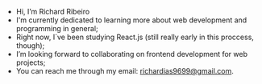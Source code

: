 - Hi, I’m Richard Ribeiro
- I'm currently dedicated to learning more about web development and programming in general;
- Right now, I´ve been studying React.js (still really early in this proccess, though);
- I’m looking forward to collaborating on frontend development for web projects;
- You can reach me through my email: richardias9699@gmail.com.
